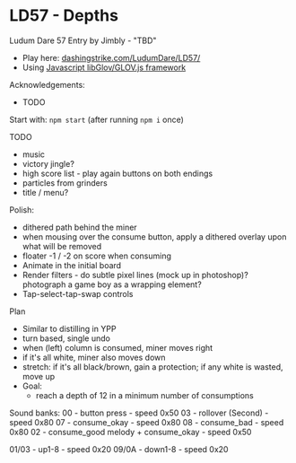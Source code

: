 LD57 - Depths
============================

Ludum Dare 57 Entry by Jimbly - "TBD"

* Play here: [dashingstrike.com/LudumDare/LD57/](http://www.dashingstrike.com/LudumDare/LD57/)
* Using [Javascript libGlov/GLOV.js framework](https://github.com/Jimbly/glovjs)

Acknowledgements:
* TODO

Start with: `npm start` (after running `npm i` once)

TODO
* music
* victory jingle?
* high score list - play again buttons on both endings
* particles from grinders
* title / menu?

Polish:
* dithered path behind the miner
* when mousing over the consume button, apply a dithered overlay upon what will be removed
* floater -1 / -2 on score when consuming
* Animate in the initial board
* Render filters - do subtle pixel lines (mock up in photoshop)? photograph a game boy as a wrapping element?
* Tap-select-tap-swap controls

Plan
* Similar to distilling in YPP
* turn based, single undo
* when (left) column is consumed, miner moves right
* if it's all white, miner also moves down
* stretch: if it's all black/brown, gain a protection; if any white is wasted, move up
* Goal:
  * reach a depth of 12 in a minimum number of consumptions

Sound banks:
00 - button press - speed 0x50
03 - rollover (Second) - speed 0x80
07 - consume_okay - speed 0x80
08 - consume_bad - speed 0x80
02 - consume_good melody + consume_okay - speed 0x50

01/03 - up1-8 - speed 0x20
09/0A - down1-8 - speed 0x20